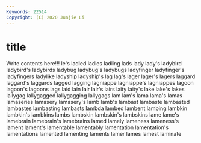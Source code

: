 ```yaml
---
Keywords: 22514
Copyright: (C) 2020 Junjie Li
---
```


# title

Write contents here!!!
le's
ladled 
ladles 
ladling 
lads 
lady 
lady's 
ladybird 
ladybird's 
ladybirds 
ladybug
ladybug's 
ladybugs 
ladyfinger 
ladyfinger's 
ladyfingers 
ladylike 
ladyship 
ladyship's 
lag 
lag's
lager 
lager's 
lagers 
laggard 
laggard's 
laggards 
lagged 
lagging 
lagniappe 
lagniappe's
lagniappes 
lagoon 
lagoon's 
lagoons 
lags 
laid 
lain 
lair 
lair's 
lairs
laity 
laity's 
lake 
lake's 
lakes 
lallygag 
lallygagged 
lallygagging 
lallygags 
lam
lam's 
lama 
lama's 
lamas 
lamaseries 
lamasery 
lamasery's 
lamb 
lamb's 
lambast
lambaste 
lambasted 
lambastes 
lambasting 
lambasts 
lambda 
lambed 
lambent 
lambing 
lambkin
lambkin's 
lambkins 
lambs 
lambskin 
lambskin's 
lambskins 
lame 
lame's 
lamebrain 
lamebrain's
lamebrains 
lamed 
lamely 
lameness 
lameness's 
lament 
lament's 
lamentable 
lamentably 
lamentation
lamentation's 
lamentations 
lamented 
lamenting 
laments 
lamer 
lames 
lamest 
laminate 
